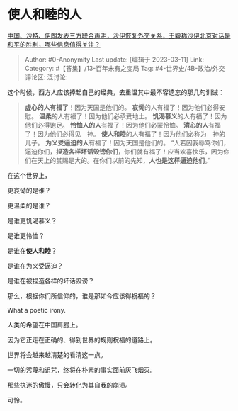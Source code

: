 # 使人和睦的人
[中国、沙特、伊朗发表三方联合声明，沙伊恢复外交关系，王毅称沙伊北京对话是和平的胜利，哪些信息值得关注？](https://www.zhihu.com/question/588801449/answer/2930818771)

> Author: #0-Anonymity
> Last update: [编辑于 2023-03-11]
> Link:
> Category: #【答集】/13-百年未有之变局
> Tag: #4-世界史/4B-政治/外交
> 评论区:
> 泛讨论:

这个时候，西方人应该捧起自己的经典，去重温其中最不容遗忘的那几句训诫：

> **虚心的人有福了**！因为天国是他们的。
> **哀恸**的人有福了！因为他们必得安慰。
> **温柔**的人有福了！因为他们必承受地土。
> **饥渴慕义**的人有福了！因为他们必得饱足。
> **怜恤人的人**有福了！因为他们必蒙怜恤。
> **清心的人**有福了！因为他们必得见　神。
> **使人和睦**的人有福了！因为他们必称为　神的儿子。
> **为义受逼迫的人**有福了！因为天国是他们的。
> “人若因我辱骂你们，逼迫你们，**捏造各样坏话毁谤你们**，你们就有福了！应当欢喜快乐，因为你们在天上的赏赐是大的。在你们以前的先知，**人也是这样逼迫他们**。”

在这个世界上，

更哀恸的是谁？

更温柔的是谁？

是谁更饥渴慕义？

是谁更怜恤？

是谁在**使人和睦**？

是谁在为义受逼迫？

是谁在被捏造各样的坏话毁谤？

那么，根据你们所信仰的，谁是那如今应该得祝福的？

What a poetic irony.

人类的希望在中国肩膀上。

因为它正走在正确的、得到世界的规则祝福的道路上。

世界将会越来越清楚的看清这一点。

一切的污蔑和诅咒，终将在朴素的事实面前灰飞烟灭。

那些执迷的傲慢，只会转化为其自我的崩溃。

可怜。
